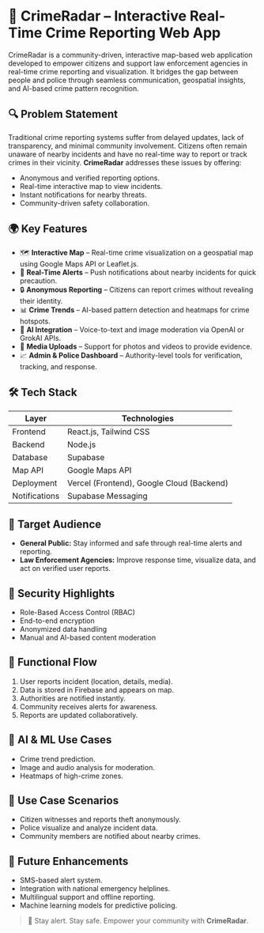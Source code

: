 # 🚨 CrimeRadar – Interactive Real-Time Crime Reporting Web App

CrimeRadar is a community-driven, interactive map-based web application developed to empower citizens and support law enforcement agencies in real-time crime reporting and visualization. It bridges the gap between people and police through seamless communication, geospatial insights, and AI-based crime pattern recognition.

## 🔍 Problem Statement

Traditional crime reporting systems suffer from delayed updates, lack of transparency, and minimal community involvement. Citizens often remain unaware of nearby incidents and have no real-time way to report or track crimes in their vicinity. **CrimeRadar** addresses these issues by offering:

- Anonymous and verified reporting options.
- Real-time interactive map to view incidents.
- Instant notifications for nearby threats.
- Community-driven safety collaboration.

## 🌍 Key Features

- 🗺️ **Interactive Map** – Real-time crime visualization on a geospatial map using Google Maps API or Leaflet.js.
- 📢 **Real-Time Alerts** – Push notifications about nearby incidents for quick precaution.
- 🔒 **Anonymous Reporting** – Citizens can report crimes without revealing their identity.
- 📊 **Crime Trends** – AI-based pattern detection and heatmaps for crime hotspots.
- 🧠 **AI Integration** – Voice-to-text and image moderation via OpenAI or GrokAI APIs.
- 📸 **Media Uploads** – Support for photos and videos to provide evidence.
- 📈 **Admin & Police Dashboard** – Authority-level tools for verification, tracking, and response.

## 🛠️ Tech Stack

| Layer        | Technologies                            |
|--------------|-----------------------------------------|
| Frontend     | React.js, Tailwind CSS                  |
| Backend      | Node.js                                 |
| Database     | Supabase                                |
| Map API      | Google Maps API                         |
| Deployment   | Vercel (Frontend), Google Cloud (Backend)|
| Notifications| Supabase Messaging                      |

## 👥 Target Audience

- **General Public:** Stay informed and safe through real-time alerts and reporting.
- **Law Enforcement Agencies:** Improve response time, visualize data, and act on verified user reports.

## 🔐 Security Highlights

- Role-Based Access Control (RBAC)
- End-to-end encryption
- Anonymized data handling
- Manual and AI-based content moderation

## 🔄 Functional Flow

1. User reports incident (location, details, media).
2. Data is stored in Firebase and appears on map.
3. Authorities are notified instantly.
4. Community receives alerts for awareness.
5. Reports are updated collaboratively.

## 🧠 AI & ML Use Cases

- Crime trend prediction.
- Image and audio analysis for moderation.
- Heatmaps of high-crime zones.

## 🎯 Use Case Scenarios

- Citizen witnesses and reports theft anonymously.
- Police visualize and analyze incident data.
- Community members are notified about nearby crimes.

## 🔮 Future Enhancements

- SMS-based alert system.
- Integration with national emergency helplines.
- Multilingual support and offline reporting.
- Machine learning models for predictive policing.


> 🔔 Stay alert. Stay safe. Empower your community with **CrimeRadar**.
